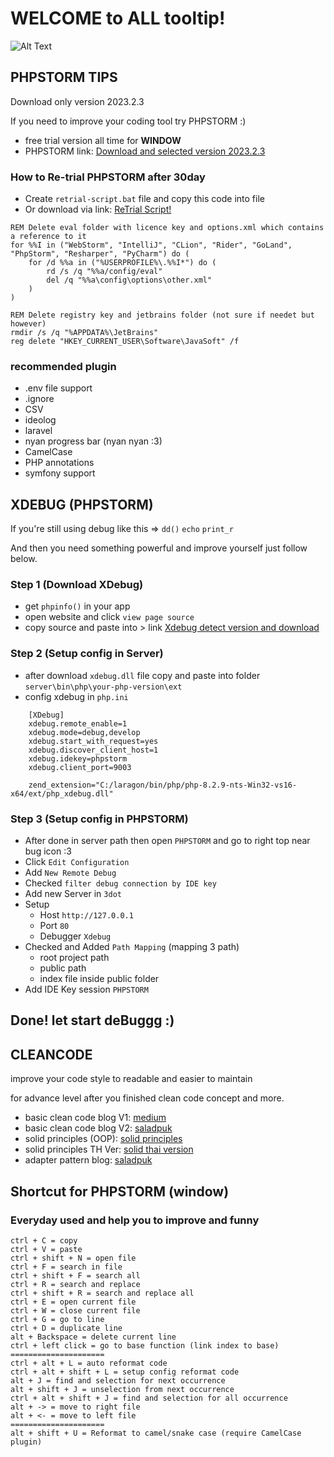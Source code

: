 # WELCOME to ALL tooltip!

![Alt Text](https://media.giphy.com/media/v9bipbbqgOmCSSpPgl/giphy.gif)

## PHPSTORM TIPS

Download only version 2023.2.3

If you need to improve your coding tool try PHPSTORM :)

- free trial version all time for <b>WINDOW</b>
- PHPSTORM link: <a href="https://www.jetbrains.com/phpstorm/download/other.html">Download and selected version 2023.2.3</a>

### How to Re-trial PHPSTORM after 30day

- Create `retrial-script.bat` file and copy this code into file
- Or download via link: <a href="https://gist.github.com/rjescobar/4b7200d7b2274c029107ca8b9d02f3a3">ReTrial Script!</a>

```
REM Delete eval folder with licence key and options.xml which contains a reference to it
for %%I in ("WebStorm", "IntelliJ", "CLion", "Rider", "GoLand", "PhpStorm", "Resharper", "PyCharm") do (
    for /d %%a in ("%USERPROFILE%\.%%I*") do (
        rd /s /q "%%a/config/eval"
        del /q "%%a\config\options\other.xml"
    )
)

REM Delete registry key and jetbrains folder (not sure if needet but however)
rmdir /s /q "%APPDATA%\JetBrains"
reg delete "HKEY_CURRENT_USER\Software\JavaSoft" /f
```

### recommended plugin

- .env file support
- .ignore
- CSV
- ideolog
- laravel
- nyan progress bar (nyan nyan :3)
- CamelCase
- PHP annotations
- symfony support

## XDEBUG (PHPSTORM)

If you're still using debug like this => `dd()` `echo` `print_r`

And then you need something powerful and improve yourself just follow below.

### Step 1 (Download XDebug)

- get `phpinfo()` in your app
- open website and click `view page source`
- copy source and paste into > link <a href="https://xdebug.org/wizard">Xdebug detect version and download</a>

### Step 2 (Setup config in Server)

- after download `xdebug.dll` file copy and paste into folder `server\bin\php\your-php-version\ext`
- config xdebug in `php.ini`
```
    [XDebug]
    xdebug.remote_enable=1
    xdebug.mode=debug,develop
    xdebug.start_with_request=yes
    xdebug.discover_client_host=1
    xdebug.idekey=phpstorm
    xdebug.client_port=9003

    zend_extension="C:/laragon/bin/php/php-8.2.9-nts-Win32-vs16-x64/ext/php_xdebug.dll"
```

### Step 3 (Setup config in PHPSTORM)

- After done in server path then open `PHPSTORM` and go to right top near bug icon :3
- Click `Edit Configuration`
- Add `New Remote Debug`
- Checked `filter debug connection by IDE key`
- Add new Server in `3dot`
- Setup
  - Host `http://127.0.0.1`
  - Port `80`
  - Debugger `Xdebug`
- Checked and Added `Path Mapping` (mapping 3 path)
  - root project path
  - public path
  - index file inside public folder
- Add IDE Key session `PHPSTORM`

## Done! let start deBuggg :)

## CLEANCODE

improve your code style to readable and easier to maintain

for advance level after you finished clean code concept and more.

- basic clean code blog V1: <a href="https://medium.com/design-microservices-architecture-with-patterns/clean-architecture-with-dependency-rule-dff96d479a60">medium</a>
- basic clean code blog V2: <a href="https://www.saladpuk.com/basic/clean-code">saladpuk</a>
- solid principles (OOP): <a href="https://www.freecodecamp.org/news/solid-principles-explained-in-plain-english/">solid principles</a>
- solid principles TH Ver: <a href="https://nobrain.codes/solid-principles-%E0%B8%84%E0%B8%B7%E0%B8%AD%E0%B8%AD%E0%B8%B0%E0%B9%84%E0%B8%A3/">solid thai version</a>
- adapter pattern blog: <a href="https://www.saladpuk.com/beginner-1/design-patterns/structural/adapter-pattern">saladpuk</a>

## Shortcut for PHPSTORM (window)

### Everyday used and help you to improve and funny

```
ctrl + C = copy
ctrl + V = paste
ctrl + shift + N = open file
ctrl + F = search in file
ctrl + shift + F = search all
ctrl + R = search and replace
ctrl + shift + R = search and replace all
ctrl + E = open current file
ctrl + W = close current file
ctrl + G = go to line
ctrl + D = duplicate line
alt + Backspace = delete current line
ctrl + left click = go to base function (link index to base)
=====================
ctrl + alt + L = auto reformat code
ctrl + alt + shift + L = setup config reformat code
alt + J = find and selection for next occurrence
alt + shift + J = unselection from next occurrence
ctrl + alt + shift + J = find and selection for all occurrence
alt + -> = move to right file
alt + <- = move to left file
=====================
alt + shift + U = Reformat to camel/snake case (require CamelCase plugin)
```